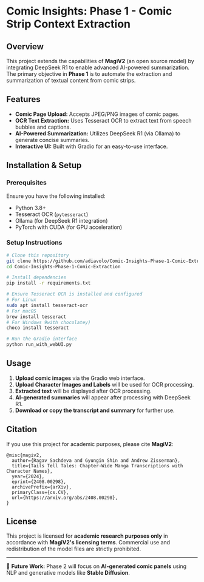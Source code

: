 # Comic Insights: Phase 1 - Comic Strip Context Extraction

## Overview

This project extends the capabilities of **MagiV2** (an open source model) by integrating DeepSeek R1 to enable advanced AI-powered summarization. The primary objective in **Phase 1** is to automate the extraction and summarization of textual content from comic strips.

## Features

- **Comic Page Upload:** Accepts JPEG/PNG images of comic pages.
- **OCR Text Extraction:** Uses Tesseract OCR to extract text from speech bubbles and captions.
- **AI-Powered Summarization:** Utilizes DeepSeek R1 (via Ollama) to generate concise summaries.
- **Interactive UI:** Built with Gradio for an easy-to-use interface.


## Installation & Setup

### Prerequisites

Ensure you have the following installed:

- Python 3.8+
- Tesseract OCR (`pytesseract`)
- Ollama (for DeepSeek R1 integration)
- PyTorch with CUDA (for GPU acceleration)

### Setup Instructions

```bash
# Clone this repository
git clone https://github.com/adiavolo/Comic-Insights-Phase-1-Comic-Extraction.git
cd Comic-Insights-Phase-1-Comic-Extraction

# Install dependencies
pip install -r requirements.txt

# Ensure Tesseract OCR is installed and configured
# For Linux
sudo apt install tesseract-ocr
# For macOS
brew install tesseract
# For Windows 9with chocolatey)
choco install tesseract

# Run the Gradio interface
python run_with_webUI.py
```

## Usage

1. **Upload comic images** via the Gradio web interface.
2. **Upload Character Images and Labels** will be used for OCR processing.
3. **Extracted text** will be displayed after OCR processing.
4. **AI-generated summaries** will appear after processing with DeepSeek R1.
5. **Download or copy the transcript and summary** for further use.

## Citation

If you use this project for academic purposes, please cite **MagiV2**:

```
@misc{magiv2,
  author={Ragav Sachdeva and Gyungin Shin and Andrew Zisserman},
  title={Tails Tell Tales: Chapter-Wide Manga Transcriptions with Character Names},
  year={2024},
  eprint={2408.00298},
  archivePrefix={arXiv},
  primaryClass={cs.CV},
  url={https://arxiv.org/abs/2408.00298},
}
```

## License

This project is licensed for **academic research purposes only** in accordance with **MagiV2's licensing terms**. Commercial use and redistribution of the model files are strictly prohibited.

---

🚀 **Future Work:** Phase 2 will focus on **AI-generated comic panels** using NLP and generative models like **Stable Diffusion**.
